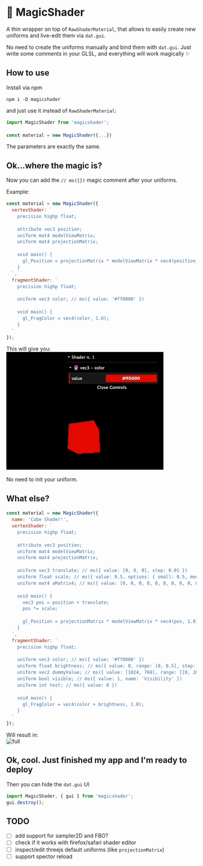 # 🔮 MagicShader

A thin wrapper on top of `RawShaderMaterial`, that allows to easily create new uniforms and live-edit them via `dat.gui`.

No need to create the uniforms manually and bind them with `dat.gui`. Just write some comments in your GLSL, and everything will work magically ✨


## How to use
Install via npm

```
npm i -D magicshader
```

and just use it instead of `RawShaderMaterial`:

```javascript
import MagicShader from 'magicshader';

const material = new MagicShader({...})
```

The parameters are exactly the same.

## Ok...where the magic is?

Now you can add the `// ms({})`  magic comment after your uniforms.


Example:

```javascript
const material = new MagicShader({
  vertexShader: `
    precision highp float;
    
    attribute vec3 position;
    uniform mat4 modelViewMatrix;
    uniform mat4 projectionMatrix;
    
    void main() {
      gl_Position = projectionMatrix * modelViewMatrix * vec4(position, 1.0);
    }
  `,
  fragmentShader: `
    precision highp float;

    uniform vec3 color; // ms({ value: '#ff0000' })

    void main() {
      gl_FragColor = vec4(color, 1.0);
    }
  `
});
```

This will give you:  
![1](./images/1.gif "1")

No need to init your uniform.


## What else?
```javascript
const material = new MagicShader({
  name: 'Cube Shader!',
  vertexShader: `
    precision highp float;
    
    attribute vec3 position;
    uniform mat4 modelViewMatrix;
    uniform mat4 projectionMatrix;

    uniform vec3 translate; // ms({ value: [0, 0, 0], step: 0.01 })
    uniform float scale; // ms({ value: 0.5, options: { small: 0.5, medium: 1, big: 2 } })
    uniform mat4 aMatrix4; // ms({ value: [0, 0, 0, 0, 0, 0, 0, 0, 0, 0, 0, 0, 0, 0, 0, 0] })

    void main() {
      vec3 pos = position + translate;
      pos *= scale;

      gl_Position = projectionMatrix * modelViewMatrix * vec4(pos, 1.0);
    }
  `,
  fragmentShader: `
    precision highp float;
    
    uniform vec3 color; // ms({ value: '#ff0000' })
    uniform float brightness; // ms({ value: 0, range: [0, 0.5], step: 0.1 })
    uniform vec2 dummyValue; // ms({ value: [1024, 768], range: [[0, 2000], [0, 1500]] })
    uniform bool visible; // ms({ value: 1, name: 'Visibility' })
    uniform int test; // ms({ value: 0 })

    void main() {
      gl_FragColor = vec4(color + brightness, 1.0);
    }
  `
});
```

Will result in:  
![full](./images/full.gif "full")



## Ok, cool. Just finished my app and I'm ready to deploy

Then you can hide the `dat.gui` UI
```javascript
import MagicShader, { gui } from 'magicshader';
gui.destroy();
```


## TODO

- [ ] add support for sampler2D and FBO?
- [ ] check if it works with firefox/safari shader editor
- [ ] inspect/edit threejs default uniforms (like `projectionMatrix`)
- [ ] support spector reload  
